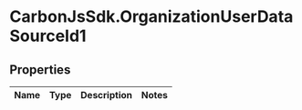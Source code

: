 # CarbonJsSdk.OrganizationUserDataSourceId1

## Properties

Name | Type | Description | Notes
------------ | ------------- | ------------- | -------------


